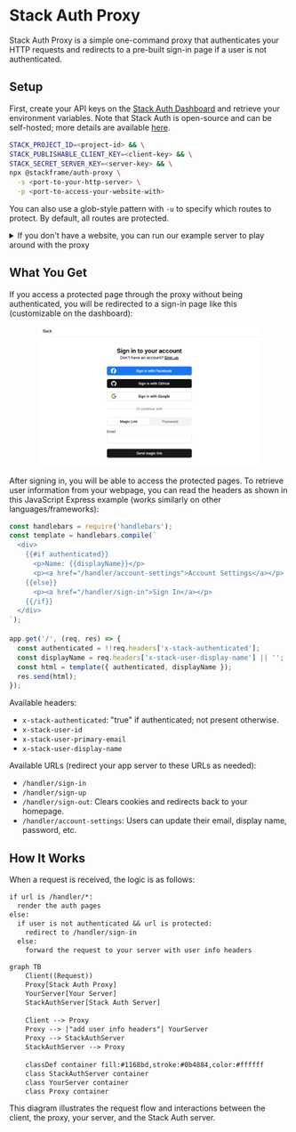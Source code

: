 # Stack Auth Proxy

Stack Auth Proxy is a simple one-command proxy that authenticates your HTTP requests and redirects to a pre-built sign-in page if a user is not authenticated.

## Setup

First, create your API keys on the [Stack Auth Dashboard](https://app.stack-auth.com) and retrieve your environment variables. Note that Stack Auth is open-source and can be self-hosted; more details are available [here](https://github.com/stack-auth/stack).

```sh
STACK_PROJECT_ID=<project-id> && \
STACK_PUBLISHABLE_CLIENT_KEY=<client-key> && \
STACK_SECRET_SERVER_KEY=<server-key> && \
npx @stackframe/auth-proxy \
  -s <port-to-your-http-server> \
  -p <port-to-access-your-website-with>
```

You can also use a glob-style pattern with `-u` to specify which routes to protect. By default, all routes are protected.

<details>
  <summary>If you don't have a website, you can run our example server to play around with the proxy</summary>

Start the example server on port 3000:
```sh
PORT=3001 && npx @stackframe/proxied-server-example
```

You can check out the original server without the proxy at [localhost:3001](http://localhost:3001).

Now, open a new terminal and run the proxy server on port 3000:

```sh
STACK_PROJECT_ID=<project-id> && \
STACK_PUBLISHABLE_CLIENT_KEY=<client-key> && \
STACK_SECRET_SERVER_KEY=<server-key> && \
npx @stackframe/auth-proxy \
  -s 3001 \
  -p 3000 \
  -u "/protected**"
```

You can explore the proxy at [localhost:3000](http://localhost:3000).
</details>

## What You Get

If you access a protected page through the proxy without being authenticated, you will be redirected to a sign-in page like this (customizable on the dashboard):

<div align="center">
<img alt="Stack Setup" src="assets/sign-in.png" width="400" />
</div>

After signing in, you will be able to access the protected pages. To retrieve user information from your webpage, you can read the headers as shown in this JavaScript Express example (works similarly on other languages/frameworks):

```js
const handlebars = require('handlebars');
const template = handlebars.compile(`
  <div>
    {{#if authenticated}}
      <p>Name: {{displayName}}</p>
      <p><a href="/handler/account-settings">Account Settings</a></p>
    {{else}}
      <p><a href="/handler/sign-in">Sign In</a></p>
    {{/if}}
  </div>
`);

app.get('/', (req, res) => {
  const authenticated = !!req.headers['x-stack-authenticated'];
  const displayName = req.headers['x-stack-user-display-name'] || '';
  const html = template({ authenticated, displayName });
  res.send(html);
});
```

Available headers:

- `x-stack-authenticated`: "true" if authenticated; not present otherwise.
- `x-stack-user-id`
- `x-stack-user-primary-email`
- `x-stack-user-display-name`

Available URLs (redirect your app server to these URLs as needed):

- `/handler/sign-in`
- `/handler/sign-up`
- `/handler/sign-out`: Clears cookies and redirects back to your homepage.
- `/handler/account-settings`: Users can update their email, display name, password, etc.

## How It Works

When a request is received, the logic is as follows:

```
if url is /handler/*:
  render the auth pages
else:
  if user is not authenticated && url is protected:
    redirect to /handler/sign-in
  else:
    forward the request to your server with user info headers
```

```mermaid
graph TB
    Client((Request))
    Proxy[Stack Auth Proxy]
    YourServer[Your Server]
    StackAuthServer[Stack Auth Server]
    
    Client --> Proxy
    Proxy --> |"add user info headers"| YourServer
    Proxy --> StackAuthServer
    StackAuthServer --> Proxy

    classDef container fill:#1168bd,stroke:#0b4884,color:#ffffff
    class StackAuthServer container
    class YourServer container
    class Proxy container
```

This diagram illustrates the request flow and interactions between the client, the proxy, your server, and the Stack Auth server.